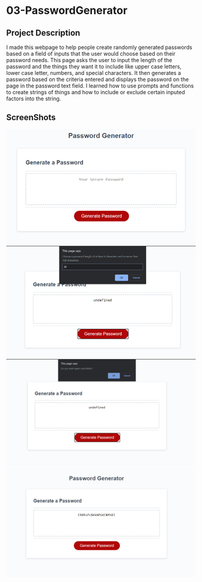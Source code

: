 # 03-PasswordGenerator

## Project Description
I made this webpage to help people create randomly generated passwords based on a field of inputs that the user would choose based on their password needs. This page asks the user to input the length of the password and the things they want it to include like upper case letters, lower case letter, numbers, and special characters. It then generates a password based on the criteria entered and displays the password on the page in the password text field. I learned how to use prompts and functions to create strings of things and how to include or exclude certain inputed factors into the string.

## ScreenShots
![password generator main](./Assets/pass1.png?raw=true)
![password generator length](./Assets/pass2.png?raw=true)
![password generator one option](./Assets/pass3.png?raw=true)
![password generator final product](./Assets/pass4.png?raw=true)